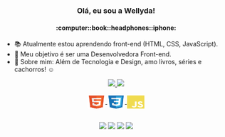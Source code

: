 <h3 align="center"> Olá, eu sou a Wellyda!</h3>
<h4 align="center">:computer::book::headphones::iphone:</h4>

* :books: Atualmente estou aprendendo front-end (HTML, CSS, JavaScript).
* 🥇 Meu objetivo é ser uma Desenvolvedora Front-end.
* :speech_balloon: Sobre mim: Além de Tecnologia e Design, amo livros, séries e cachorros! :relaxed:

<div align="center">
    <a href="https://github.com/wellydabreis">
    <img height="180em" src="https://github-readme-stats.vercel.app/api?username=wellydabreis&count_private=true&show_icons=true&theme=dark">
    <img height="180em" src="https://github-readme-stats.vercel.app/api/top-langs/?username=wellydabreis&count_private=true&show_icons=true&theme=dark">
</div>
<div style="display: inline_block" align="center"><br>
  <img align="center" alt="Rafa-HTML" height="30" width="40" src="https://raw.githubusercontent.com/devicons/devicon/master/icons/html5/html5-original.svg">
  <img align="center" alt="Rafa-CSS" height="30" width="40" src="https://raw.githubusercontent.com/devicons/devicon/master/icons/css3/css3-original.svg">
  <img align="center" alt="Rafa-Js" height="30" width="40" src="https://raw.githubusercontent.com/devicons/devicon/master/icons/javascript/javascript-plain.svg">
</div>

##

<div align="center">
  <a href="https://instagram.com/wellydabreis" target="_blank"><img src="https://img.shields.io/badge/-Instagram-%23E4405F?style=for-the-badge&logo=instagram&logoColor=white" target="_blank"></a>
 <a href="https://discord.gg/WellydaBReis#3286" target="_blank"><img src="https://img.shields.io/badge/Discord-7289DA?style=for-the-badge&logo=discord&logoColor=white" target="_blank"></a> 
  <a href = "mailto:reis.wellyda@gmail.com"><img src="https://img.shields.io/badge/-Gmail-%23333?style=for-the-badge&logo=gmail&logoColor=white" target="_blank"></a>
  <a href="https://www.linkedin.com/in/wellydabreis" target="_blank"><img src="https://img.shields.io/badge/-LinkedIn-%230077B5?style=for-the-badge&logo=linkedin&logoColor=white" target="_blank"></a>
</div>
